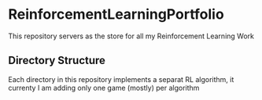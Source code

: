 # ReinforcementLearningPortfolio
This repository servers as the store for all my Reinforcement Learning Work

## Directory Structure

Each directory in this repository implements a separat RL algorithm, it currenty I am adding only one game (mostly) per algorithm


